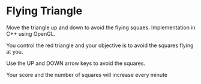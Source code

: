 Flying Triangle
==============

Move the triangle up and down to avoid the flying squaes. Implementation in C++ using OpenGL.

You control the red triangle and your objective is to avoid the squares flying at you.

Use the UP and DOWN arrow keys to avoid the squares.

Your score and the number of squares will increase every minute
